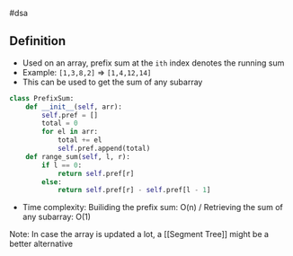 #dsa

## Definition

- Used on an array, prefix sum at the `ith` index denotes the running sum
- Example: `[1,3,8,2]` => `[1,4,12,14]`
- This can be used to get the sum of any subarray

```python
class PrefixSum:
	def __init__(self, arr):
		self.pref = []
		total = 0
		for el in arr:
			total += el
			self.pref.append(total)
	def range_sum(self, l, r):
		if l == 0:
			return self.pref[r]
		else:
			return self.pref[r] - self.pref[l - 1]
```

- Time complexity: Builiding the prefix sum: O(n) / Retrieving the sum of any subarray: O(1)

Note: In case the array is updated a lot, a [[Segment Tree]] might be a better alternative
